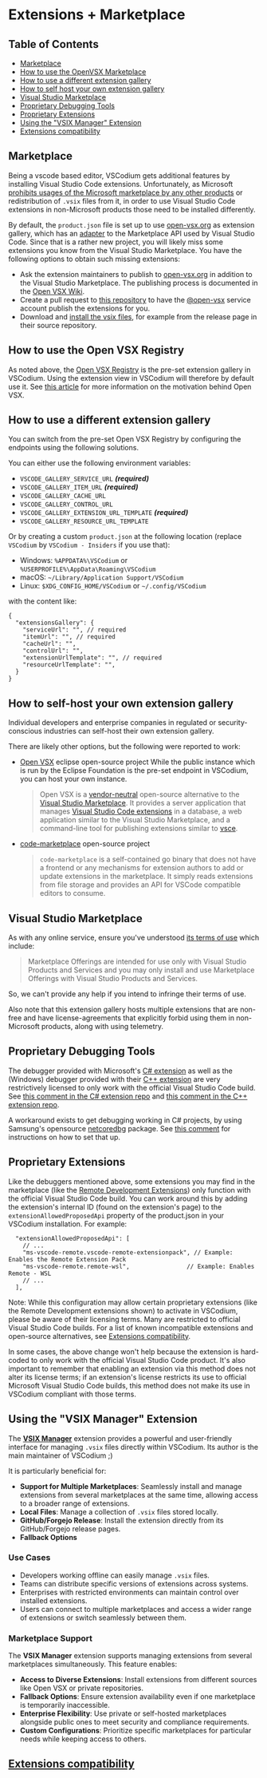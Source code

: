 <!-- order: 15 -->

# Extensions + Marketplace

## Table of Contents

- [Marketplace](#marketplace)
- [How to use the OpenVSX Marketplace](#howto-openvsx-marketplace)
- [How to use a different extension gallery](#howto-switch-marketplace)
- [How to self host your own extension gallery](#howto-selfhost-marketplace)
- [Visual Studio Marketplace](#visual-studio-marketplace)
- [Proprietary Debugging Tools](#proprietary-debugging-tools)
- [Proprietary Extensions](#proprietary-extensions)
- [Using the "VSIX Manager" Extension](#vsix-manager)
- [Extensions compatibility](https://github.com/VSCodium/vscodium/blob/master/docs/extensions-compatibility.md)

## <a id="marketplace"></a>Marketplace

Being a vscode based editor, VSCodium gets additional features by installing Visual Studio Code extensions.
Unfortunately, as Microsoft [prohibits usages of the Microsoft marketplace by any other products](https://github.com/microsoft/vscode/issues/31168) or redistribution of `.vsix` files from it, in order to use Visual Studio Code extensions in non-Microsoft products those need to be installed differently.

By default, the `product.json` file is set up to use [open-vsx.org](https://open-vsx.org/) as extension gallery, which has an [adapter](https://github.com/eclipse/openvsx/wiki/Using-Open-VSX-in-VS-Code) to the Marketplace API used by Visual Studio Code. Since that is a rather new project, you will likely miss some extensions you know from the Visual Studio Marketplace. You have the following options to obtain such missing extensions:

* Ask the extension maintainers to publish to [open-vsx.org](https://open-vsx.org/) in addition to the Visual Studio Marketplace. The publishing process is documented in the [Open VSX Wiki](https://github.com/eclipse/openvsx/wiki/Publishing-Extensions).
* Create a pull request to [this repository](https://github.com/open-vsx/publish-extensions) to have the [@open-vsx](https://github.com/open-vsx) service account publish the extensions for you.
* Download and [install the vsix files](https://code.visualstudio.com/docs/editor/extension-gallery#_install-from-a-vsix), for example from the release page in their source repository.

## <a id="howto-openvsx-marketplace"></a>How to use the Open VSX Registry

As noted above, the [Open VSX Registry](https://open-vsx.org/) is the pre-set extension gallery in VSCodium. Using the extension view in VSCodium will therefore by default use it.
See [this article](https://www.gitpod.io/blog/open-vsx/) for more information on the motivation behind Open VSX.

## <a id="howto-switch-marketplace"></a>How to use a different extension gallery

You can switch from the pre-set Open VSX Registry by configuring the endpoints using the following solutions.

You can either use the following environment variables:
- `VSCODE_GALLERY_SERVICE_URL` ***(required)***
- `VSCODE_GALLERY_ITEM_URL` ***(required)***
- `VSCODE_GALLERY_CACHE_URL`
- `VSCODE_GALLERY_CONTROL_URL`
- `VSCODE_GALLERY_EXTENSION_URL_TEMPLATE` ***(required)***
- `VSCODE_GALLERY_RESOURCE_URL_TEMPLATE`

Or by creating a custom `product.json` at the following location (replace `VSCodium` by `VSCodium - Insiders` if you use that):
- Windows: `%APPDATA%\VSCodium` or `%USERPROFILE%\AppData\Roaming\VSCodium`
- macOS: `~/Library/Application Support/VSCodium`
- Linux: `$XDG_CONFIG_HOME/VSCodium` or `~/.config/VSCodium`

with the content like:

```jsonc
{
  "extensionsGallery": {
    "serviceUrl": "", // required
    "itemUrl": "", // required
    "cacheUrl": "",
    "controlUrl": "",
    "extensionUrlTemplate": "", // required
    "resourceUrlTemplate": "",
  }
}
```

## <a id="howto-selfhost-marketplace"></a>How to self-host your own extension gallery

Individual developers and enterprise companies in regulated or security-conscious industries can self-host their own extension gallery.

There are likely other options, but the following were reported to work:

* [Open VSX](https://github.com/eclipse/openvsx) eclipse open-source project
  While the public instance which is run by the Eclipse Foundation is the pre-set endpoint in VSCodium, you can host your own instance.

    > Open VSX is a [vendor-neutral](https://projects.eclipse.org/projects/ecd.openvsx) open-source alternative to the [Visual Studio Marketplace](https://marketplace.visualstudio.com/vscode). It provides a server application that manages [Visual Studio Code extensions](https://code.visualstudio.com/api) in a database, a web application similar to the Visual Studio Marketplace, and a command-line tool for publishing extensions similar to [vsce](https://code.visualstudio.com/api/working-with-extensions/publishing-extension#vsce).

* [code-marketplace](https://coder.com/blog/running-a-private-vs-code-extension-marketplace) open-source project

    > `code-marketplace` is a self-contained go binary that does not have a frontend or any mechanisms for extension authors to add or update extensions in the marketplace. It simply reads extensions from file storage and provides an API for VSCode compatible editors to consume.

## <a id="visual-studio-marketplace"></a>Visual Studio Marketplace

As with any online service, ensure you've understood [its terms of use](https://aka.ms/vsmarketplace-ToU) which include:
> Marketplace Offerings are intended for use only with Visual Studio Products and Services and you may only install and use Marketplace Offerings with Visual Studio Products and Services.

So, we can't provide any help if you intend to infringe their terms of use.

Also note that this extension gallery hosts multiple extensions that are non-free and have license-agreements that explicitly forbid using them in non-Microsoft products, along with using telemetry.

## <a id="proprietary-debugging-tools"></a>Proprietary Debugging Tools

The debugger provided with Microsoft's [C# extension](https://github.com/OmniSharp/omnisharp-vscode) as well as the (Windows) debugger provided with their [C++ extension](https://github.com/Microsoft/vscode-cpptools) are very restrictively licensed to only work with the official Visual Studio Code build. See [this comment in the C# extension repo](https://github.com/OmniSharp/omnisharp-vscode/issues/2491#issuecomment-418811364) and [this comment in the C++ extension repo](https://github.com/Microsoft/vscode-cpptools/issues/21#issuecomment-248349017).

A workaround exists to get debugging working in C# projects, by using Samsung's opensource [netcoredbg](https://github.com/Samsung/netcoredbg) package. See [this comment](https://github.com/VSCodium/vscodium/issues/82#issue-409806641) for instructions on how to set that up.

## <a id="proprietary-extensions"></a>Proprietary Extensions

Like the debuggers mentioned above, some extensions you may find in the marketplace (like the [Remote Development Extensions](https://code.visualstudio.com/docs/remote/remote-overview)) only function with the official Visual Studio Code build. You can work around this by adding the extension's internal ID (found on the extension's page) to the `extensionAllowedProposedApi` property of the product.json in your VSCodium installation. For example:

```jsonc
  "extensionAllowedProposedApi": [
    // ...
    "ms-vscode-remote.vscode-remote-extensionpack", // Example: Enables the Remote Extension Pack
    "ms-vscode-remote.remote-wsl",                // Example: Enables Remote - WSL
    // ...
  ],
```
Note: While this configuration may allow certain proprietary extensions (like the Remote Development extensions shown) to activate in VSCodium, please be aware of their licensing terms. Many are restricted to official Visual Studio Code builds. For a list of known incompatible extensions and open-source alternatives, see [Extensions compatibility](https://github.com/VSCodium/vscodium/blob/master/docs/extensions-compatibility.md).

In some cases, the above change won't help because the extension is hard-coded to only work with the official Visual Studio Code product. It's also important to remember that enabling an extension via this method does not alter its license terms; if an extension's license restricts its use to official Microsoft Visual Studio Code builds, this method does not make its use in VSCodium compliant with those terms.

## <a id="vsix-manager"></a>Using the "VSIX Manager" Extension

The [**VSIX Manager**](https://github.com/zokugun/vscode-vsix-manager) extension provides a powerful and user-friendly interface for managing `.vsix` files directly within VSCodium. Its author is the main maintainer of VSCodium ;)

It is particularly beneficial for:
- **Support for Multiple Marketplaces**: Seamlessly install and manage extensions from several marketplaces at the same time, allowing access to a broader range of extensions.
- **Local Files**: Manage a collection of `.vsix` files stored locally.
- **GitHub/Forgejo Release**: Install the extension directly from its GitHub/Forgejo release pages.
- **Fallback Options**

### <a id="use-cases"></a>Use Cases

- Developers working offline can easily manage `.vsix` files.
- Teams can distribute specific versions of extensions across systems.
- Enterprises with restricted environments can maintain control over installed extensions.
- Users can connect to multiple marketplaces and access a wider range of extensions or switch seamlessly between them.

### <a id="marketplace-support"></a>Marketplace Support

The **VSIX Manager** extension supports managing extensions from several marketplaces simultaneously. This feature enables:
- **Access to Diverse Extensions**: Install extensions from different sources like Open VSX or private repositories.
- **Fallback Options**: Ensure extension availability even if one marketplace is temporarily inaccessible.
- **Enterprise Flexibility**: Use private or self-hosted marketplaces alongside public ones to meet security and compliance requirements.
- **Custom Configurations**: Prioritize specific marketplaces for particular needs while keeping access to others.

## [Extensions compatibility](https://github.com/VSCodium/vscodium/blob/master/docs/extensions-compatibility.md)

